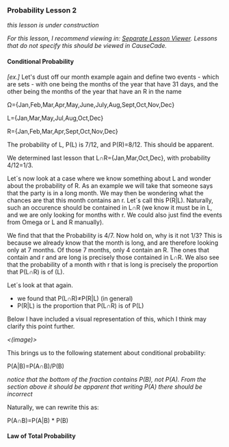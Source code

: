 ### Probability Lesson 2

*this lesson is under construction*

*For this lesson, I recommend viewing in: <a href="https://nemoandrea.github.io/CauseCade-lessons-deploy/" target="_blank">Separate Lesson Viewer</a>. Lessons that do not specify this should be viewed in CauseCade.*

#### Conditional Probability

*[ex.]* Let's dust off our month example again and define two events - which are sets - with one being the months of the year that have 31 days, and the other being the months of the year that have an R in the name

&Omega;={Jan,Feb,Mar,Apr,May,June,July,Aug,Sept,Oct,Nov,Dec}

L={Jan,Mar,May,Jul,Aug,Oct,Dec} 

R={Jan,Feb,Mar,Apr,Sept,Oct,Nov,Dec}

The probability of L, P(L) is 7/12, and P(R)=8/12. This should be apparent.

We determined last lesson that L&cap;R={Jan,Mar,Oct,Dec}, with probability 4/12=1/3.

Let´s now look at a case where we know something about L and wonder about the probability of R. As an example we will take that someone says that the party is in a long month. We may then be wondering what the chances are that this month contains an r. Let´s call this P(R|L).
Naturally, such an occurence should be contained in L&cap;R (we know it must be in L, and we are only looking for months with r. We could also just find the events from Omega or L and R manually).

We find that that the Probability is 4/7. Now hold on, why is it not 1/3? This is because we already know that the month is long, and are therefore looking only at 7 months. Of those 7 months, only 4 contain an R. The ones that contain and r and are long is precisely those contained in L&cap;R.
We also see that the probability of a month with r that is long is precisely the proportion that P(L&cap;R) is of (L).


Let´s look at that again.
- we found that P(L&cap;R)&ne;P(R|L) (in general)
- P(R|L) is the proportion that P(L&cap;R) is of P(L)

Below I have included a visual representation of this, which I think may clarify this point further.

*<(image)>*

This brings us to the following statement about conditional probability:


P(A|B)=P(A&cap;B)/P(B)

*notice that the bottom of the fraction contains P(B), not P(A). From the section above it should be apparent that writing P(A) there should be incorrect*

Naturally, we can rewrite this as:

P(A&cap;B)=P(A|B) * P(B)


#### Law of Total Probability


